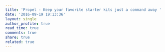 ```yaml
---
title: 'Propel - Keep your favorite starter kits just a command away '
date: '2016-09-19 19:13:36'
layout: single
author_profile: true
read_time: true
comments: true
share: true
related: true
---
```

